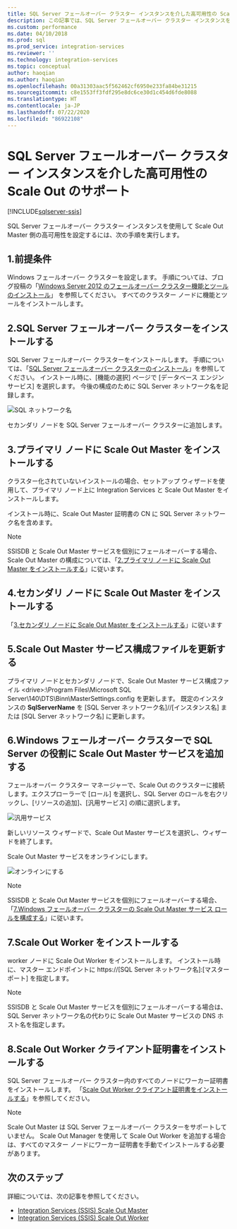 ```yaml
---
title: SQL Server フェールオーバー クラスター インスタンスを介した高可用性の Scale Out のサポート | Microsoft Docs
description: この記事では、SQL Server フェールオーバー クラスター インスタンスを使用して高可用性を実現するための SSIS Scale Out を構成する方法について説明します
ms.custom: performance
ms.date: 04/10/2018
ms.prod: sql
ms.prod_service: integration-services
ms.reviewer: ''
ms.technology: integration-services
ms.topic: conceptual
author: haoqian
ms.author: haoqian
ms.openlocfilehash: 00a31303aac5f562462cf6950e233fa84be31215
ms.sourcegitcommit: c8e1553ff3fdf295e8dc6ce30d1c454d6fde8088
ms.translationtype: HT
ms.contentlocale: ja-JP
ms.lasthandoff: 07/22/2020
ms.locfileid: "86922108"
---
```

# <a name="scale-out-support-for-high-availability-via-sql-server-failover-cluster-instance"></a>SQL Server フェールオーバー クラスター インスタンスを介した高可用性の Scale Out のサポート

[!INCLUDE[sqlserver-ssis](../../includes/applies-to-version/sqlserver-ssis.md)]



SQL Server フェールオーバー クラスター インスタンスを使用して Scale Out Master 側の高可用性を設定するには、次の手順を実行します。

## <a name="1-prerequisites"></a>1.前提条件
Windows フェールオーバー クラスターを設定します。 手順については、ブログ投稿の「[Windows Server 2012 のフェールオーバー クラスター機能とツールのインストール](https://techcommunity.microsoft.com/t5/failover-clustering/installing-the-failover-cluster-feature-and-tools-in-windows/ba-p/371733)」 を参照してください。 すべてのクラスター ノードに機能とツールをインストールします。

## <a name="2-install-sql-server-failover-cluster"></a>2.SQL Server フェールオーバー クラスターをインストールする
SQL Server フェールオーバー クラスターをインストールします。 手順については、「[SQL Server フェールオーバー クラスターのインストール](../../sql-server/failover-clusters/install/sql-server-failover-cluster-installation.md)」を参照してください。 インストール時に、[機能の選択] ページで [データベース エンジン サービス] を選択します。 今後の構成のために SQL Server ネットワーク名を記録します。

![SQL ネットワーク名](media/sql-network-name.PNG)

セカンダリ ノードを SQL Server フェールオーバー クラスターに追加します。

## <a name="3-install-scale-out-master-on-the-primary-node"></a>3.プライマリ ノードに Scale Out Master をインストールする
クラスター化されていないインストールの場合、セットアップ ウィザードを使用して、プライマリ ノード上に Integration Services と Scale Out Master をインストールします。 

インストール時に、Scale Out Master 証明書の CN に SQL Server ネットワーク名を含めます。

> [!NOTE]
> SSISDB と Scale Out Master サービスを個別にフェールオーバーする場合、Scale Out Master の構成については、「[2.プライマリ ノードに Scale Out Master をインストールする](scale-out-support-for-high-availability.md#2-install-scale-out-master-on-the-primary-node)」に従います。

## <a name="4-install-scale-out-master-on-the-secondary-node"></a>4.セカンダリ ノードに Scale Out Master をインストールする
「[3.セカンダリ ノードに Scale Out Master をインストールする](scale-out-support-for-high-availability.md#3-install-scale-out-master-on-the-secondary-node)」に従います

## <a name="5-update-the-scale-out-master-service-configuration-file"></a>5.Scale Out Master サービス構成ファイルを更新する
プライマリ ノードとセカンダリ ノードで、Scale Out Master サービス構成ファイル \<drive\>:\Program Files\Microsoft SQL Server\140\DTS\Binn\MasterSettings.config を更新します。 既定のインスタンスの **SqlServerName** を [SQL Server ネットワーク名]//[インスタンス名] または [SQL Server ネットワーク名] に更新します。

## <a name="6-add-scale-out-master-service-to-sql-server-role-in-windows-failover-cluster"></a>6.Windows フェールオーバー クラスターで SQL Server の役割に Scale Out Master サービスを追加する
フェールオーバー クラスター マネージャーで、Scale Out のクラスターに接続します。エクスプローラーで [ロール] を選択し、SQL Server のロールを右クリックし、[リソースの追加]、[汎用サービス] の順に選択します。 

![汎用サービス](media/generic-service.PNG)

新しいリソース ウィザードで、Scale Out Master サービスを選択し、ウィザードを終了します。 

Scale Out Master サービスをオンラインにします。

![オンラインにする](media/bring-online.PNG)

> [!NOTE]
> SSISDB と Scale Out Master サービスを個別にフェールオーバーする場合、「[7.Windows フェールオーバー クラスターの Scale Out Master サービス ロールを構成する](scale-out-support-for-high-availability.md#7-configure-the-scale-out-master-service-role-of-the-windows-server-failover-cluster)」に従います。

## <a name="7-install-scale-out-workers"></a>7.Scale Out Worker をインストールする
worker ノードに Scale Out Worker をインストールします。 インストール時に、マスター エンドポイントに https://[SQL Server ネットワーク名]:[マスター ポート] を指定します。 

> [!NOTE]
> SSISDB と Scale Out Master サービスを個別にフェールオーバーする場合は、SQL Server ネットワーク名の代わりに Scale Out Master サービスの DNS ホスト名を指定します。

## <a name="8-install-scale-out-worker-client-certificate"></a>8.Scale Out Worker クライアント証明書をインストールする
SQL Server フェールオーバー クラスター内のすべてのノードにワーカー証明書をインストールします。 「[Scale Out Worker クライアント証明書をインストールする](walkthrough-set-up-integration-services-scale-out.md#InstallCert)」を参照してください。

> [!NOTE]
> Scale Out Master は SQL Server フェールオーバー クラスターをサポートしていません。 Scale Out Manager を使用して Scale Out Worker を追加する場合は、すべてのマスター ノードにワーカー証明書を手動でインストールする必要があります。

## <a name="next-steps"></a>次のステップ
詳細については、次の記事を参照してください。
-   [Integration Services (SSIS) Scale Out Master](integration-services-ssis-scale-out-master.md)
-   [Integration Services (SSIS) Scale Out Worker](integration-services-ssis-scale-out-worker.md)
